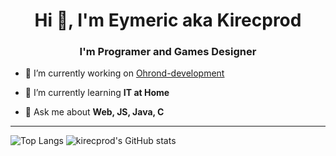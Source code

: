<h1 align="center">Hi 👋, I'm Eymeric aka Kirecprod</h1>  
<h3 align="center">I'm Programer and Games Designer</h3>  
  
- 🔭 I’m currently working on [Ohrond-development](https://github.com/ohrond-development)  
  
- 🌱 I’m currently learning **IT at Home**  
  
- 💬 Ask me about **Web, JS, Java, C**  

---
![Top Langs](https://github-readme-stats.vercel.app/api/top-langs/?username=kirecprod&theme=radical&count_private=true)  ![kirecprod's GitHub stats](https://github-readme-stats.vercel.app/api?username=kirecprod&show_icons=true&theme=radical&count_private=true)

<!--
**kirecprod/kirecprod** is a ✨ _special_ ✨ repository because its `README.md` (this file) appears on your GitHub profile.

Here are some ideas to get you started

- 🔭 I’m currently working on ...
- 🌱 I’m currently learning ...
- 👯 I’m looking to collaborate on ...
- 🤔 I’m looking for help with ...
- 💬 Ask me about ...
- 📫 How to reach me: ...
- 😄 Pronouns: ...
- ⚡ Fun fact: ...
-->
